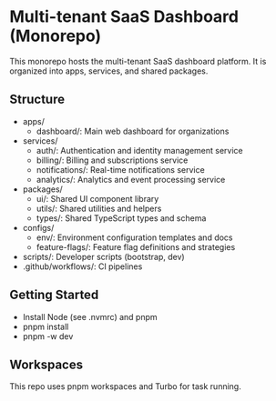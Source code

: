# Multi-tenant SaaS Dashboard (Monorepo)

This monorepo hosts the multi-tenant SaaS dashboard platform. It is organized into apps, services, and shared packages.

## Structure

- apps/
  - dashboard/: Main web dashboard for organizations
- services/
  - auth/: Authentication and identity management service
  - billing/: Billing and subscriptions service
  - notifications/: Real-time notifications service
  - analytics/: Analytics and event processing service
- packages/
  - ui/: Shared UI component library
  - utils/: Shared utilities and helpers
  - types/: Shared TypeScript types and schema
- configs/
  - env/: Environment configuration templates and docs
  - feature-flags/: Feature flag definitions and strategies
- scripts/: Developer scripts (bootstrap, dev)
- .github/workflows/: CI pipelines

## Getting Started

- Install Node (see .nvmrc) and pnpm
- pnpm install
- pnpm -w dev

## Workspaces

This repo uses pnpm workspaces and Turbo for task running.
